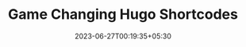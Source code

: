 ---
title: "Game Changing Hugo Shortcodes"
date: 2023-06-27T00:19:35+05:30
draft: true
cover: 
    image: blog/hugo-shortcodes.jpg
    alt: Hugo Shortcodes
    caption: Awesome hugo shortcodes I am running to power this site. Lightweight, fast and easy to use.
description: "Awesome hugo shortcodes I am running to power this site. Lightweight, fast and easy to use. Everything from galleries, blockquotes, spotify embeds and more."
tags: ["technology"]
---